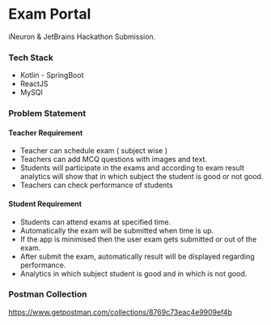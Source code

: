 # Exam Portal

iNeuron & JetBrains Hackathon Submission.

### Tech Stack
- Kotlin - SpringBoot
- ReactJS
- MySQl

### Problem Statement 

#### Teacher Requirement
- Teacher can schedule exam ( subject wise )     
- Teachers can add MCQ questions with images and text.     
- Students will participate in the exams and according to exam result analytics will show that in which subject the student is good or not good.     
- Teachers can check performance of students     

#### Student Requirement
- Students can attend exams at specified time.    
- Automatically the exam will be submitted when time is up.    
- If the app is minimised then the user exam gets submitted or out of the exam.    
- After submit the exam, automatically result will be displayed regarding performance.   
- Analytics in which subject student is good and in which is not good.    


### Postman Collection

https://www.getpostman.com/collections/8769c73eac4e9909ef4b

